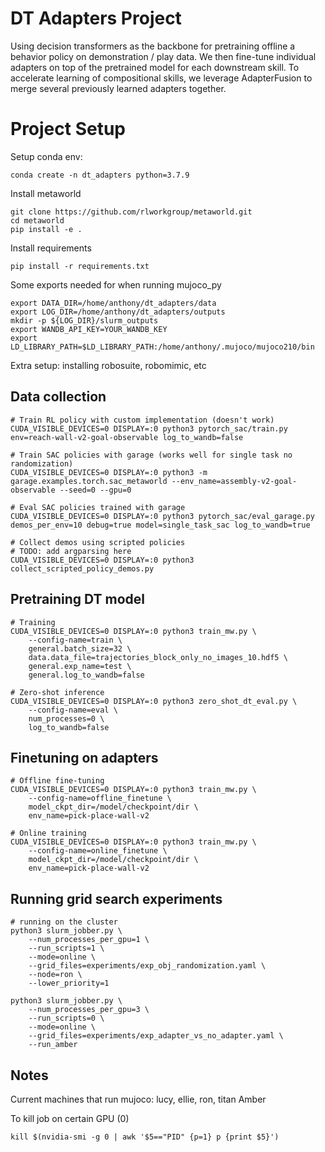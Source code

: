 # DT Adapters Project

Using decision transformers as the backbone for pretraining offline a behavior policy on demonstration / play data. We then fine-tune individual adapters on top of the pretrained model for each downstream skill. To accelerate learning of compositional skills, we leverage AdapterFusion to merge several previously learned adapters together. 

# Project Setup

Setup conda env:

```
conda create -n dt_adapters python=3.7.9
```

Install metaworld 

```
git clone https://github.com/rlworkgroup/metaworld.git
cd metaworld 
pip install -e .
```

Install requirements
```
pip install -r requirements.txt
```

Some exports needed for when running mujoco_py
```
export DATA_DIR=/home/anthony/dt_adapters/data
export LOG_DIR=/home/anthony/dt_adapters/outputs
mkdir -p ${LOG_DIR}/slurm_outputs
export WANDB_API_KEY=YOUR_WANDB_KEY
export LD_LIBRARY_PATH=$LD_LIBRARY_PATH:/home/anthony/.mujoco/mujoco210/bin
``` 

Extra setup: installing robosuite, robomimic, etc

## Data collection
```
# Train RL policy with custom implementation (doesn't work)
CUDA_VISIBLE_DEVICES=0 DISPLAY=:0 python3 pytorch_sac/train.py env=reach-wall-v2-goal-observable log_to_wandb=false

# Train SAC policies with garage (works well for single task no randomization)
CUDA_VISIBLE_DEVICES=0 DISPLAY=:0 python3 -m garage.examples.torch.sac_metaworld --env_name=assembly-v2-goal-observable --seed=0 --gpu=0

# Eval SAC policies trained with garage
CUDA_VISIBLE_DEVICES=0 DISPLAY=:0 python3 pytorch_sac/eval_garage.py demos_per_env=10 debug=true model=single_task_sac log_to_wandb=true

# Collect demos using scripted policies
# TODO: add argparsing here
CUDA_VISIBLE_DEVICES=0 DISPLAY=:0 python3 collect_scripted_policy_demos.py
```

## Pretraining DT model 
```
# Training
CUDA_VISIBLE_DEVICES=0 DISPLAY=:0 python3 train_mw.py \
    --config-name=train \
    general.batch_size=32 \
    data.data_file=trajectories_block_only_no_images_10.hdf5 \
    general.exp_name=test \
    general.log_to_wandb=false

# Zero-shot inference
CUDA_VISIBLE_DEVICES=0 DISPLAY=:0 python3 zero_shot_dt_eval.py \
    --config-name=eval \
    num_processes=0 \
    log_to_wandb=false
```

## Finetuning on adapters
```
# Offline fine-tuning 
CUDA_VISIBLE_DEVICES=0 DISPLAY=:0 python3 train_mw.py \
    --config-name=offline_finetune \
    model_ckpt_dir=/model/checkpoint/dir \
    env_name=pick-place-wall-v2

# Online training 
CUDA_VISIBLE_DEVICES=0 DISPLAY=:0 python3 train_mw.py \
    --config-name=online_finetune \
    model_ckpt_dir=/model/checkpoint/dir \
    env_name=pick-place-wall-v2
```

## Running grid search experiments
```
# running on the cluster
python3 slurm_jobber.py \
    --num_processes_per_gpu=1 \
    --run_scripts=1 \
    --mode=online \
    --grid_files=experiments/exp_obj_randomization.yaml \
    --node=ron \
    --lower_priority=1

python3 slurm_jobber.py \
    --num_processes_per_gpu=3 \
    --run_scripts=0 \
    --mode=online \
    --grid_files=experiments/exp_adapter_vs_no_adapter.yaml \
    --run_amber
```

## Notes
Current machines that run mujoco: lucy, ellie, ron, titan
Amber

To kill job on certain GPU (0)
```
kill $(nvidia-smi -g 0 | awk '$5=="PID" {p=1} p {print $5}')
```